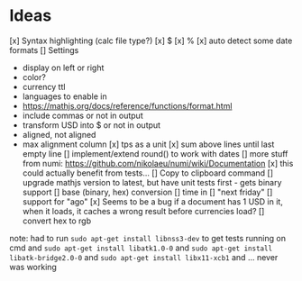 
# Ideas
[x] Syntax highlighting (calc file type?)
[x] $
[x] %
[x] auto detect some date formats
[] Settings
* display on left or right
* color?
* currency ttl
* languages to enable in
* https://mathjs.org/docs/reference/functions/format.html
* include commas or not in output
* transform USD into $ or not in output
* aligned, not aligned
* max alignment column
[x] tps as a unit
[x] sum above lines until last empty line
[] implement/extend round() to work with dates
[] more stuff from numi: https://github.com/nikolaeu/numi/wiki/Documentation
[x] this could actually benefit from tests...
[] Copy to clipboard command
[] upgrade mathjs version to latest, but have unit tests first - gets binary support
[] base (binary, hex) conversion
[] time in <city>
[] "next friday"
[] support for "ago"
[x] Seems to be a bug if a document has 1 USD in it, when it loads, it caches a wrong result before currencies load?
[] convert hex to rgb

note: had to run `sudo apt-get install libnss3-dev` to get tests running on cmd
and `sudo apt-get install libatk1.0-0`
and `sudo apt-get install libatk-bridge2.0-0`
and `sudo apt-get install libx11-xcb1`
and ... never was working